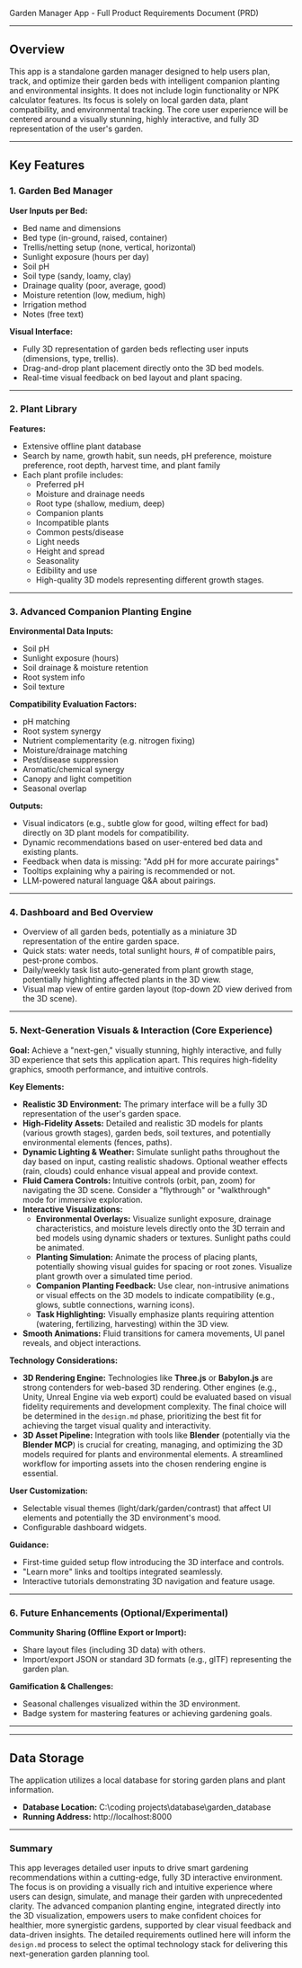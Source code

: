 Garden Manager App - Full Product Requirements Document (PRD)



---



## Overview



This app is a standalone garden manager designed to help users plan, track, and optimize their garden beds with intelligent companion planting and environmental insights. It does not include login functionality or NPK calculator features. Its focus is solely on local garden data, plant compatibility, and environmental tracking. The core user experience will be centered around a visually stunning, highly interactive, and fully 3D representation of the user's garden.



---



## Key Features



### 1. Garden Bed Manager



**User Inputs per Bed:**

- Bed name and dimensions
- Bed type (in-ground, raised, container)
- Trellis/netting setup (none, vertical, horizontal)
- Sunlight exposure (hours per day)
- Soil pH
- Soil type (sandy, loamy, clay)
- Drainage quality (poor, average, good)
- Moisture retention (low, medium, high)
- Irrigation method
- Notes (free text)



**Visual Interface:**

- Fully 3D representation of garden beds reflecting user inputs (dimensions, type, trellis).
- Drag-and-drop plant placement directly onto the 3D bed models.
- Real-time visual feedback on bed layout and plant spacing.



---



### 2. Plant Library



**Features:**

- Extensive offline plant database
- Search by name, growth habit, sun needs, pH preference, moisture preference, root depth, harvest time, and plant family
- Each plant profile includes:
  - Preferred pH
  - Moisture and drainage needs
  - Root type (shallow, medium, deep)
  - Companion plants
  - Incompatible plants
  - Common pests/disease
  - Light needs
  - Height and spread
  - Seasonality
  - Edibility and use
  - High-quality 3D models representing different growth stages.



---



### 3. Advanced Companion Planting Engine



**Environmental Data Inputs:**

- Soil pH
- Sunlight exposure (hours)
- Soil drainage & moisture retention
- Root system info
- Soil texture



**Compatibility Evaluation Factors:**

- pH matching
- Root system synergy
- Nutrient complementarity (e.g. nitrogen fixing)
- Moisture/drainage matching
- Pest/disease suppression
- Aromatic/chemical synergy
- Canopy and light competition
- Seasonal overlap



**Outputs:**

- Visual indicators (e.g., subtle glow for good, wilting effect for bad) directly on 3D plant models for compatibility.
- Dynamic recommendations based on user-entered bed data and existing plants.
- Feedback when data is missing: "Add pH for more accurate pairings"
- Tooltips explaining why a pairing is recommended or not.
- LLM-powered natural language Q&A about pairings.



---



### 4. Dashboard and Bed Overview



- Overview of all garden beds, potentially as a miniature 3D representation of the entire garden space.
- Quick stats: water needs, total sunlight hours, # of compatible pairs, pest-prone combos.
- Daily/weekly task list auto-generated from plant growth stage, potentially highlighting affected plants in the 3D view.
- Visual map view of entire garden layout (top-down 2D view derived from the 3D scene).



---



### 5. Next-Generation Visuals & Interaction (Core Experience)



**Goal:** Achieve a "next-gen," visually stunning, highly interactive, and fully 3D experience that sets this application apart. This requires high-fidelity graphics, smooth performance, and intuitive controls.



**Key Elements:**

-   **Realistic 3D Environment:** The primary interface will be a fully 3D representation of the user's garden space.
-   **High-Fidelity Assets:** Detailed and realistic 3D models for plants (various growth stages), garden beds, soil textures, and potentially environmental elements (fences, paths).
-   **Dynamic Lighting & Weather:** Simulate sunlight paths throughout the day based on input, casting realistic shadows. Optional weather effects (rain, clouds) could enhance visual appeal and provide context.
-   **Fluid Camera Controls:** Intuitive controls (orbit, pan, zoom) for navigating the 3D scene. Consider a "flythrough" or "walkthrough" mode for immersive exploration.
-   **Interactive Visualizations:**
    *   **Environmental Overlays:** Visualize sunlight exposure, drainage characteristics, and moisture levels directly onto the 3D terrain and bed models using dynamic shaders or textures. Sunlight paths could be animated.
    *   **Planting Simulation:** Animate the process of placing plants, potentially showing visual guides for spacing or root zones. Visualize plant growth over a simulated time period.
    *   **Companion Planting Feedback:** Use clear, non-intrusive animations or visual effects on the 3D models to indicate compatibility (e.g., glows, subtle connections, warning icons).
    *   **Task Highlighting:** Visually emphasize plants requiring attention (watering, fertilizing, harvesting) within the 3D view.
-   **Smooth Animations:** Fluid transitions for camera movements, UI panel reveals, and object interactions.



**Technology Considerations:**

-   **3D Rendering Engine:** Technologies like **Three.js** or **Babylon.js** are strong contenders for web-based 3D rendering. Other engines (e.g., Unity, Unreal Engine via web export) could be evaluated based on visual fidelity requirements and development complexity. The final choice will be determined in the `design.md` phase, prioritizing the best fit for achieving the target visual quality and interactivity.
-   **3D Asset Pipeline:** Integration with tools like **Blender** (potentially via the **Blender MCP**) is crucial for creating, managing, and optimizing the 3D models required for plants and environmental elements. A streamlined workflow for importing assets into the chosen rendering engine is essential.



**User Customization:**

- Selectable visual themes (light/dark/garden/contrast) that affect UI elements and potentially the 3D environment's mood.
- Configurable dashboard widgets.



**Guidance:**

- First-time guided setup flow introducing the 3D interface and controls.
- "Learn more" links and tooltips integrated seamlessly.
- Interactive tutorials demonstrating 3D navigation and feature usage.



---



### 6. Future Enhancements (Optional/Experimental)



**Community Sharing (Offline Export or Import):**

- Share layout files (including 3D data) with others.
- Import/export JSON or standard 3D formats (e.g., glTF) representing the garden plan.



**Gamification & Challenges:**

- Seasonal challenges visualized within the 3D environment.
- Badge system for mastering features or achieving gardening goals.



---
---



## Data Storage


The application utilizes a local database for storing garden plans and plant information.

- **Database Location:** C:\coding projects\database\garden_database
- **Running Address:** http://localhost:8000



---



### Summary



This app leverages detailed user inputs to drive smart gardening recommendations within a cutting-edge, fully 3D interactive environment. The focus is on providing a visually rich and intuitive experience where users can design, simulate, and manage their garden with unprecedented clarity. The advanced companion planting engine, integrated directly into the 3D visualization, empowers users to make confident choices for healthier, more synergistic gardens, supported by clear visual feedback and data-driven insights. The detailed requirements outlined here will inform the `design.md` process to select the optimal technology stack for delivering this next-generation garden planning tool.
